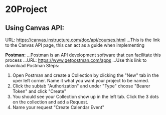 # 20Project

## Using Canvas API:
URL: https://canvas.instructure.com/doc/api/courses.html
...This is the link to the Canvas API page, this can act as a guide when implementing 
  
**Postman:**
...Postman is an API development software that can facilitate this process
...URL: https://www.getpostman.com/apps 
...Use this link to download Postman 
Steps:
  1. Open Postman and create a Collection by clicking the "New" tab in the uper left corner. Name it what you want your project to be          named.
  2. Click the subtab "Authorization" and under "Type" choose "Bearer Token" and click "Create"
  3. You should see your Collection show up in the left tab. Click the 3 dots on the collection and add a Request. 
  4. Name your request "Create Calendar Event"
  
  
